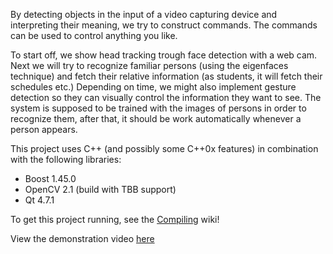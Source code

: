 By detecting objects in the input of a video capturing device and interpreting their meaning, we try to construct commands. The commands can be used to control anything you like.

To start off, we show head tracking trough face detection with a web cam. Next we will try to recognize familiar persons (using the eigenfaces technique) and fetch their relative information (as students, it will fetch their schedules etc.) Depending on time, we might also implement gesture detection so they can visually control the information they want to see. The system is supposed to be trained with the images of persons in order to recognize them, after that, it should be work automatically whenever a person appears.

This project uses C++ (and possibly some C++0x features) in combination with the following libraries:
  * Boost 1.45.0
  * OpenCV 2.1 (build with TBB support)
  * Qt 4.7.1

To get this project running, see the [Compiling](Compiling.md) wiki!

View the demonstration video [here](http://www.youtube.com/watch?v=yFSPnu6_TZY)